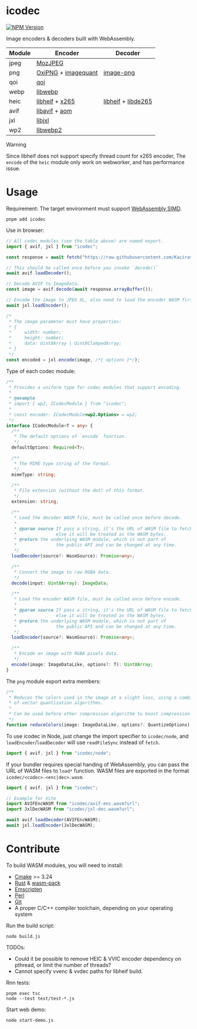 # icodec

[![NPM Version](https://img.shields.io/npm/v/icodec?style=flat-square)](https://www.npmjs.com/package/icodec)

Image encoders & decoders built with WebAssembly.

<table>
    <thead>
        <tr><th>Module</th><th>Encoder</th><th>Decoder</th></tr>
    </thead>
    <tbody>
        <tr>
            <td>jpeg</td>
            <td colspan='2'>
                <a href='https://github.com/mozilla/mozjpeg'>MozJPEG</a>
            </td>
        </tr>
        <tr>
            <td>png</td>
            <td>
                <a href='https://github.com/shssoichiro/oxipng'>OxiPNG</a> 
                + 
                <a href='https://github.com/ImageOptim/libimagequant'>imagequant</a>
            </td>
            <td>
                <a href='https://github.com/image-rs/image-png'>image-png</a>
            </td>
        </tr>
        <tr>
            <td>qoi</td>
            <td colspan='2'>
                <a href='https://github.com/phoboslab/qoi'>qoi</a>
            </td>
        </tr>
        <tr>
            <td>webp</td>
            <td colspan='2'>
                <a href='https://chromium.googlesource.com/webm/libwebp'>libwebp</a>
            </td>  
        </tr>
        <tr>
            <td>heic</td>
            <td>
                <a href='https://github.com/strukturag/libheif'>libheif</a>
                +
                <a href='https://bitbucket.org/multicoreware/x265_git/src'>x265</a>
            </td>
            <td>
                <a href='https://github.com/strukturag/libheif'>libheif</a>
                +
                <a href='https://github.com/strukturag/libde265'>libde265</a>
            </td>
        </tr>
        <tr>
            <td>avif</td>
            <td colspan='2'>
                <a href='https://github.com/AOMediaCodec/libavif'>libavif</a>
                +
                <a href='https://aomedia.googlesource.com/aom'>aom</a>
            </td>
        </tr>
        <tr>
            <td>jxl</td>
            <td colspan='2'>
                <a href='https://github.com/libjxl/libjxl'>libjxl</a>
            </td>
        </tr>
        <tr>
            <td>wp2</td>
            <td colspan='2'>
                <a href='https://chromium.googlesource.com/codecs/libwebp2'>libwebp2</a>
            </td>
        </tr>
    </tbody>
</table>

> [!WARNING]
> Since libheif does not support specify thread count for x265 encoder, The `encode` of the `heic` module only work on webworker, and has performance issue.

# Usage

Requirement: The target environment must support [WebAssembly SIMD](https://caniuse.com/wasm-simd).

```shell
pnpm add icodec
```

Use in browser:

```javascript
// All codec modules (see the table above) are named export.
import { avif, jxl } from "icodec";

const response = await fetch("https://raw.githubusercontent.com/Kaciras/icodec/master/test/snapshot/image.avif")

// This should be called once before you invoke `decode()`
await avif.loadDecoder();

// Decode AVIF to ImageData.
const image = avif.decode(await response.arrayBuffer());

// Encode the image to JPEG XL, also need to load the encoder WASM first.
await jxl.loadEncoder();

/*
 * The image parameter must have properties:
 * {
 *     width: number;
 *     height: number;
 *     data: Uint8Array | Uint8ClampedArray;
 * }
 */
const encoded = jxl.encode(image, /*{ options }*/);
```

Type of each codec module:

```typescript
/**
 * Provides a uniform type for codec modules that support encoding.
 *
 * @example
 * import { wp2, ICodecModule } from "icodec";
 *
 * const encoder: ICodecModule<wp2.Options> = wp2;
 */
interface ICodecModule<T = any> {
  /**
   * The default options of `encode` function.
   */
  defaultOptions: Required<T>;

  /**
   * The MIME type string of the format.
   */
  mimeType: string;

  /**
   * File extension (without the dot) of this format.
   */
  extension: string;

  /**
   * Load the decoder WASM file, must be called once before decode.
   *
   * @param source If pass a string, it's the URL of WASM file to fetch,
   *               else it will be treated as the WASM bytes.
   * @return the underlying WASM module, which is not part of
   *               the public API and can be changed at any time.
   */
  loadDecoder(source?: WasmSource): Promise<any>;

  /**
   * Convert the image to raw RGBA data.
   */
  decode(input: Uint8Array): ImageData;

  /**
   * Load the encoder WASM file, must be called once before encode.
   *
   * @param source If pass a string, it's the URL of WASM file to fetch,
   *               else it will be treated as the WASM bytes.
   * @return the underlying WASM module, which is not part of
   *               the public API and can be changed at any time.
   */
  loadEncoder(source?: WasmSource): Promise<any>;

  /**
   * Encode an image with RGBA pixels data.
   */
  encode(image: ImageDataLike, options?: T): Uint8Array;
}
```

The `png` module export extra members:

```typescript
/**
 * Reduces the colors used in the image at a slight loss, using a combination
 * of vector quantization algorithms.
 *
 * Can be used before other compression algorithm to boost compression ratio.
 */
function reduceColors(image: ImageDataLike, options?: QuantizeOptions): Uint8Array;
```

To use icodec in Node, just change the import specifier to `icodec/node`, and `loadEncoder`/`loadDecoder` will use `readFileSync` instead of `fetch`.

```javascript
import { avif, jxl } from "icodec/node";
```

If your bundler requires special handing of WebAssembly, you can pass the URL of WASM files to `load*` function. WASM files are exported in the format `icodec/<codec>-<enc|dec>.wasm`.

```javascript
import { avif, jxl } from "icodec";

// Example for Vite
import AVIFEncWASM from "icodec/avif-enc.wasm?url";
import JxlDecWASM from "icodec/jxl-dec.wasm?url";

await avif.loadDecoder(AVIFEncWASM);
await jxl.loadEncoder(JxlDecWASM);
```

# Contribute

To build WASM modules, you will need to install:

* [Cmake](https://cmake.org) >= 3.24
* [Rust](https://www.rust-lang.org/tools/install) & [wasm-pack](https://rustwasm.github.io/wasm-pack/installer)
* [Emscripten](https://emscripten.org/docs/getting_started/downloads.html)
* [Perl](https://www.perl.org)
* [Git](https://git-scm.com)
* A proper C/C++ compiler toolchain, depending on your operating system

Run the build script:

```shell
node build.js
```

TODOs:

* Could it be possible to remove HEIC & VVIC encoder dependency on pthread, or limit the number of threads?
* Cannot specify vvenc & vvdec paths for libheif build.

Rnn tests:

```shell
pnpm exec tsc
node --test test/test-*.js
```

Start web demo:

```shell
node start-demo.js
```

